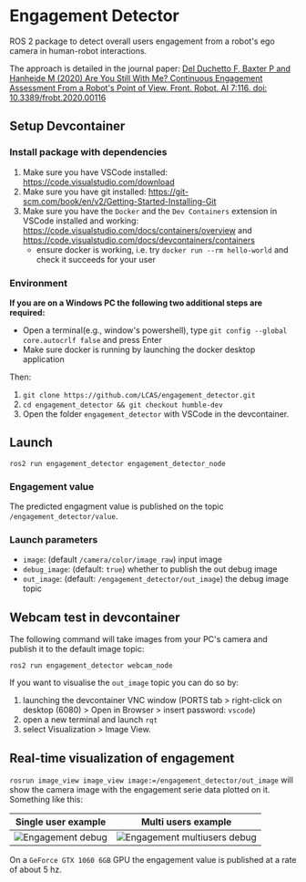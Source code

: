 # Engagement Detector

ROS 2 package to detect overall users engagement from a robot's ego camera in human-robot interactions. 

The approach is detailed in the journal paper: 
[Del Duchetto F, Baxter P and Hanheide M (2020) Are You Still With Me? Continuous Engagement Assessment From a Robot's Point of View. Front. Robot. AI 7:116. doi: 10.3389/frobt.2020.00116](https://doi.org/10.3389/frobt.2020.00116)


## Setup Devcontainer

### Install package with dependencies
1. Make sure you have VSCode installed: https://code.visualstudio.com/download
2. Make sure you have git installed: https://git-scm.com/book/en/v2/Getting-Started-Installing-Git
3. Make sure you have the `Docker` and the `Dev Containers` extension in VSCode installed and working: https://code.visualstudio.com/docs/containers/overview and https://code.visualstudio.com/docs/devcontainers/containers
    * ensure docker is working, i.e. try `docker run --rm hello-world` and check it succeeds for your user

### Environment

**If you are on a Windows PC the following two additional steps are required:**

   - Open a terminal(e.g., window's powershell), type `git config --global core.autocrlf false` and press Enter
   - Make sure docker is running by launching the docker desktop application

Then:

1. `git clone https://github.com/LCAS/engagement_detector.git`
2. `cd engagement_detector && git checkout humble-dev`
3. Open the folder `engagement_detector` with VSCode in the devcontainer.


## Launch

`ros2 run engagement_detector engagement_detector_node`  

### Engagement value

The predicted engagment value is published on the topic `/engagement_detector/value`.

### Launch parameters

- `image`: (default `/camera/color/image_raw`) input image
- `debug_image`: (default: `true`) whether to publish the out debug image
- `out_image`: (default: `/engagement_detector/out_image`) the debug image topic

## Webcam test in devcontainer

The following command will take images from your PC's camera and publish it to the default image topic:
```
ros2 run engagement_detector webcam_node
```

If you want to visualise the `out_image` topic you can do so by:

1. launching the devcontainer VNC window (PORTS tab > right-click on desktop (6080) > Open in Browser > insert password: `vscode`)
2. open a new terminal and launch `rqt`
3. select Visualization > Image View. 

## Real-time visualization of engagement

`rosrun image_view image_view image:=/engagement_detector/out_image` will show the camera image with the engagement serie data plotted on it. Something like this:


Single user example            |  Multi users example 
:-------------------------:|:-------------------------:
![](https://github.com/francescodelduchetto/engagement_detector/blob/master/imgs/gif0.gif "Engagement debug")  |  ![](https://github.com/francescodelduchetto/engagement_detector/blob/master/imgs/gif1.gif "Engagement multiusers debug") 


On a `GeForce GTX 1060 6GB` GPU the engagement value is published at a rate of about 5 hz.
